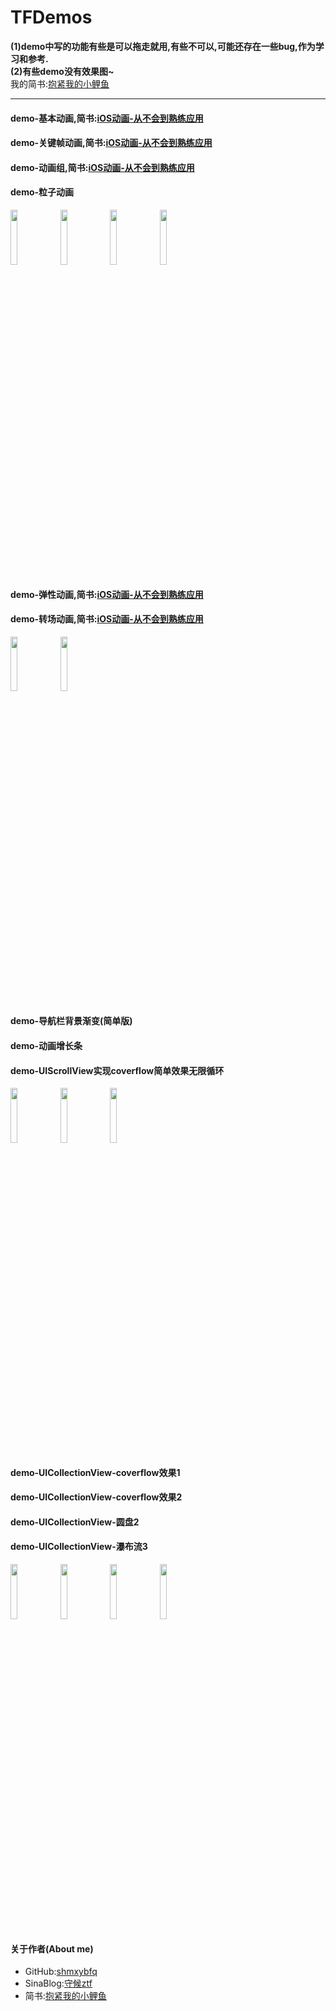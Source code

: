 # TFDemos

**(1)demo中写的功能有些是可以拖走就用,有些不可以,可能还存在一些bug,作为学习和参考.**<br>
**(2)有些demo没有效果图~**<br>
我的简书:[抱紧我的小鲤鱼](http://www.jianshu.com/users/8c1cc9143ec6/latest_articles)
___

#### demo-基本动画,简书:[iOS动画-从不会到熟练应用](http://www.jianshu.com/p/3f48fabaca19)<br>
#### demo-关键帧动画,简书:[iOS动画-从不会到熟练应用](http://www.jianshu.com/p/3f48fabaca19)<br>
#### demo-动画组,简书:[iOS动画-从不会到熟练应用](http://www.jianshu.com/p/3f48fabaca19)<br>
#### demo-粒子动画<br>

<div>
<img src="https://github.com/shmxybfq/TFProjectsSource/blob/master/TFEasyCoder_Source/demo-基本动画-01.gif" width="15%" height="15%">
<img src="https://github.com/shmxybfq/TFProjectsSource/blob/master/TFEasyCoder_Source/demo-关键帧动画-01.gif" width="15%" height="15%">
<img src="https://github.com/shmxybfq/TFProjectsSource/blob/master/TFEasyCoder_Source/demo-动画组-01.gif" width="15%" height="15%">
<img src="https://github.com/shmxybfq/TFProjectsSource/blob/master/TFEasyCoder_Source/demo-粒子动画.gif" width="15%" height="15%">
</div>

#### demo-弹性动画,简书:[iOS动画-从不会到熟练应用](http://www.jianshu.com/p/3f48fabaca19)<br>
#### demo-转场动画,简书:[iOS动画-从不会到熟练应用](http://www.jianshu.com/p/3f48fabaca19)<br>

<div>
<img src="https://github.com/shmxybfq/TFProjectsSource/blob/master/TFEasyCoder_Source/demo-弹性动画-01.gif" width="15%" height="15%">
<img src="https://github.com/shmxybfq/TFProjectsSource/blob/master/TFEasyCoder_Source/demo-弹性动画-02.gif" width="15%" height="15%">
</div>

#### demo-导航栏背景渐变(简单版)<br>
#### demo-动画增长条<br>
#### demo-UIScrollView实现coverflow简单效果无限循环<br>
<div>
<img src="https://github.com/shmxybfq/TFProjectsSource/blob/master/TFEasyCoder_Source/demo-导航栏背景渐变(简单版).gif" width="15%" height="15%">
<img src="https://github.com/shmxybfq/TFProjectsSource/blob/master/TFDemos_Source/demo-动画增长条.gif" width="15%" height="15%">
<img src="https://github.com/shmxybfq/TFProjectsSource/blob/master/TFDemos_Source/demo-UIScrollView实现coverflow简单效果无限循环.gif" width="15%" height="15%">
</div>


#### demo-UICollectionView-coverflow效果1<br>
#### demo-UICollectionView-coverflow效果2<br>
#### demo-UICollectionView-圆盘2<br>
#### demo-UICollectionView-瀑布流3<br>
<div>
<img src="https://github.com/shmxybfq/TFProjectsSource/blob/master/TFDemos_Source/demo-UICollectionView-coverflow效果1.gif" width="15%" height="15%">
<img src="https://github.com/shmxybfq/TFProjectsSource/blob/master/TFDemos_Source/demo-UICollectionView-coverflow效果2.gif" width="15%" height="15%">
<img src="https://github.com/shmxybfq/TFProjectsSource/blob/master/TFDemos_Source/demo-UICollectionView-圆盘2.gif" width="15%" height="15%">
<img src="https://github.com/shmxybfq/TFProjectsSource/blob/master/TFDemos_Source/demo-UICollectionView-瀑布流3.gif" width="15%" height="15%">
</div>



#### 关于作者(About me)
* GitHub:[shmxybfq](https://github.com/shmxybfq "shmxybfq's github")
* SinaBlog:[守候ztf](http://blog.sina.com.cn/u/3481024997 "shmxybfq's sinablog")
* 简书:[抱紧我的小鲤鱼](http://www.jianshu.com/u/8c1cc9143ec6)

